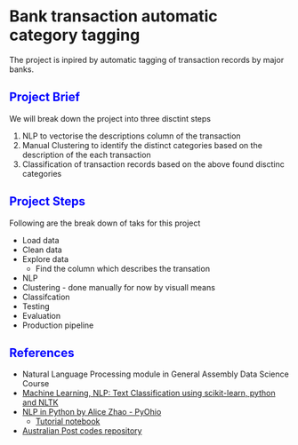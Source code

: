 # Bank transaction automatic category tagging

The project is inpired by automatic tagging of transaction records by major banks.

## <font color= blue>Project Brief </font>

We will break down the project into three disctint steps

1. NLP to vectorise the descriptions column of the transaction
2. Manual Clustering to identify the distinct categories based on the description of the each transaction
3. Classification of transaction records based on the above found disctinc categories

## <font color= blue>Project Steps</font>

Following are the break down of taks for this project
- Load data
- Clean data
- Explore data
    - Find the column which describes the transation
- NLP
- Clustering - done manually for now by visuall means
- Classifcation
- Testing
- Evaluation
- Production pipeline

## <font color=blue>References</font>

- Natural Language Processing module in General Assembly Data Science Course
- [Machine Learning, NLP: Text Classification using scikit-learn, python and NLTK](https://towardsdatascience.com/machine-learning-nlp-text-classification-using-scikit-learn-python-and-nltk-c52b92a7c73a)
- [NLP in Python by Alice Zhao - PyOhio](https://www.youtube.com/watch?v=xvqsFTUsOmc)
    - [Tutorial notebook](https://github.com/adashofdata/nlp-in-python-tutorial)
- [Australian Post codes repository](https://www.matthewproctor.com/australian_postcodes)